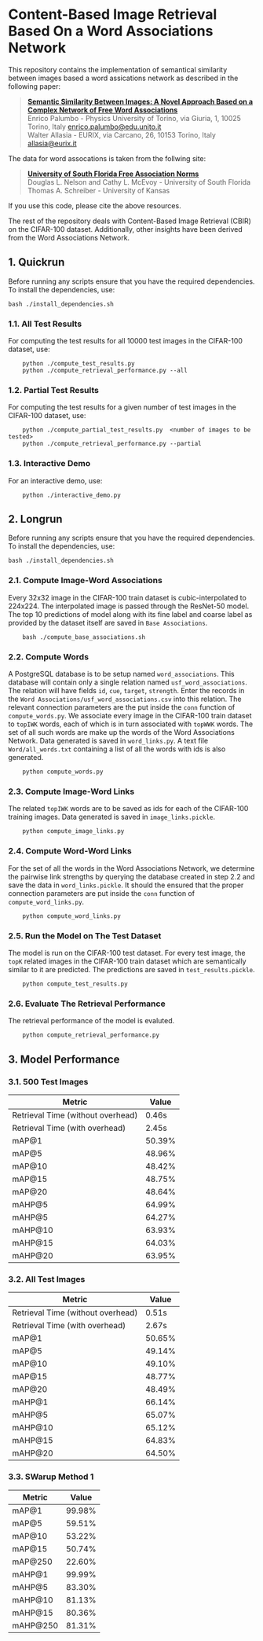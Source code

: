 # Content-Based Image Retrieval Based On a Word Associations Network

This repository contains the implementation of semantical similarity between images based a word assications network as described in the following paper:

> [**Semantic Similarity Between Images: A Novel Approach Based on a Complex Network of Free Word Associations**][1]  
> Enrico Palumbo - Physics University of Torino, via Giuria, 1, 10025 Torino, Italy [enrico.palumbo@edu.unito.it](mailto:enrico.palumbo@edu.unito.it)<br>
> Walter Allasia - EURIX, via Carcano, 26, 10153 Torino, Italy [allasia@eurix.it](mailto:allasia@eurix.it)<br>

The data for word assocations is taken from the follwing site:

> [**University of South Florida Free Association Norms**][2]  
> Douglas L. Nelson and Cathy L. McEvoy - University of South Florida<br>
> Thomas A. Schreiber - University of Kansas<br>

If you use this code, please cite the above resources.

The rest of the repository deals with Content-Based Image Retrieval (CBIR) on the CIFAR-100 dataset. Additionally, other insights have been derived from the Word Associations Network.

## 1. Quickrun
Before running any scripts ensure that you have the required dependencies. To install the dependencies, use:
```
bash ./install_dependencies.sh
```
### 1.1. All Test Results
For computing the test results for all 10000 test images in the CIFAR-100 dataset, use:
```
    python ./compute_test_results.py
    python ./compute_retrieval_performance.py --all
```
### 1.2. Partial Test Results
For computing the test results for a given number of test images in the CIFAR-100 dataset, use:
```
    python ./compute_partial_test_results.py  <number of images to be tested>
    python ./compute_retrieval_performance.py --partial
```

### 1.3. Interactive Demo
For an interactive demo, use:
```
    python ./interactive_demo.py
```

## 2. Longrun
Before running any scripts ensure that you have the required dependencies. To install the dependencies, use:
```
bash ./install_dependencies.sh
```
### 2.1. Compute Image-Word Associations
Every 32x32 image in the CIFAR-100 train dataset is cubic-interpolated to 224x224. The interpolated image is passed through the ResNet-50 model. The top 10 predictions of model along with its fine label and coarse label as provided by the dataset itself are saved in `Base Associations`.
```
    bash ./compute_base_associations.sh
```

### 2.2. Compute Words
A PostgreSQL database is to be setup named `word_associations`. This database will contain only a single relation named `usf_word_associations`. The relation will have fields `id`, `cue`, `target`, `strength`. Enter the records in the `Word Associations/usf_word_associations.csv` into this relation. The relevant connection parameters are the put inside the `conn` function of `compute_words.py`. We associate every image in the CIFAR-100 train dataset to `topIWK` words, each of which is in turn associated with `topWWK` words. The set of all such words are make up the words of the Word Associations Network. Data generated is saved in `word_links.py`. A text file `Word/all_words.txt` containing a list of all the words with ids is also generated.
```
    python compute_words.py
```

### 2.3. Compute Image-Word Links
The related `topIWK` words are to be saved as ids for each of the CIFAR-100 training images. Data generated is saved in `image_links.pickle`.
```
    python compute_image_links.py
```

### 2.4. Compute Word-Word Links
For the set of all the words in the Word Associations Network, we determine the pairwise link strengths by querying the database created in step 2.2 and save the data in `word_links.pickle`. It should the ensured that the proper connection parameters are put inside the `conn` function of `compute_word_links.py`. 
```
    python compute_word_links.py
```

### 2.5. Run the Model on The Test Dataset
The model is run on the CIFAR-100 test dataset. For every test image, the `topK` related images in the CIFAR-100 train dataset which are semantically similar to it are predicted. The predictions are saved in `test_results.pickle`. 
```
    python compute_test_results.py
```

### 2.6. Evaluate The Retrieval Performance
The retrieval performance of the model is evaluted. 
```
    python compute_retrieval_performance.py
```

## 3. Model Performance
### 3.1. 500 Test Images

| Metric                            |  Value  | 
| --------------------------------- | ------- | 
| Retrieval Time (without overhead) | 0.46s   |
| Retrieval Time (with overhead)    | 2.45s   | 
| mAP@1                             | 50.39%  |
| mAP@5                             | 48.96%  |
| mAP@10                            | 48.42%  |
| mAP@15                            | 48.75%  |
| mAP@20                            | 48.64%  |
| mAHP@5                            | 64.99%  |
| mAHP@5                            | 64.27%  |
| mAHP@10                           | 63.93%  |
| mAHP@15                           | 64.03%  |
| mAHP@20                           | 63.95%  |

### 3.2. All Test Images

| Metric                            |  Value  | 
| --------------------------------- | ------- | 
| Retrieval Time (without overhead) | 0.51s   |
| Retrieval Time (with overhead)    | 2.67s   |
| mAP@1                             | 50.65%  |
| mAP@5                             | 49.14%  |
| mAP@10                            | 49.10%  |
| mAP@15                            | 48.77%  |
| mAP@20                            | 48.49%  |
| mAHP@1                            | 66.14%  |
| mAHP@5                            | 65.07%  |
| mAHP@10                           | 65.12%  |
| mAHP@15                           | 64.83%  |
| mAHP@20                           | 64.50%  |

### 3.3. SWarup Method 1

| Metric                            |  Value  | 
| --------------------------------- | ------- | 
| mAP@1                             | 99.98%  |
| mAP@5                             | 59.51%  |
| mAP@10                            | 53.22%  |
| mAP@15                            | 50.74%  |
| mAP@250                           | 22.60%  |
| mAHP@1                            | 99.99%  |
| mAHP@5                            | 83.30%  |
| mAHP@10                           | 81.13%  |
| mAHP@15                           | 80.36%  |
| mAHP@250                          | 81.31%  |

[1]: https://enricopal.github.io/publications/Semantic%20Similarity%20between%20Images.pdf
[2]: http://w3.usf.edu/FreeAssociation/